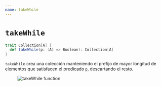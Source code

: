 ```yaml
---
name: takeWhile
---
```


# `takeWhile`

~~~ scala
trait Collection[A] {
  def takeWhile(p: (A) => Boolean): Collection[A]
}
~~~

`takeWhile` crea una colección manteniendo el prefijo de mayor longitud de elementos que satisfacen el predicado `p`, descartando el resto.

<figure class="diagram">
  <img src="../images/takeWhile.svg" alt="takeWhile function">
  <!-- <figcaption class="diagram-desc"></figcaption> -->
</figure>
